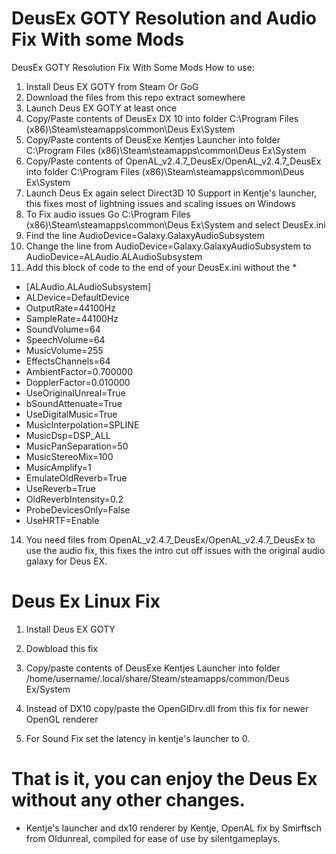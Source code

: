 # DeusEx GOTY Resolution and Audio Fix With some Mods
DeusEx GOTY Resolution Fix With Some Mods
How to use:

1. Install Deus EX GOTY from Steam Or GoG
2. Download the files from this repo extract somewhere
3. Launch Deus EX GOTY at least once
4. Copy/Paste contents of DeusEx DX 10 into folder C:\Program Files (x86)\Steam\steamapps\common\Deus Ex\System
5. Copy/Paste contents of DeusExe Kentjes Launcher into folder C:\Program Files (x86)\Steam\steamapps\common\Deus Ex\System
6. Copy/Paste contents of OpenAL_v2.4.7_DeusEx/OpenAL_v2.4.7_DeusEx into folder C:\Program Files (x86)\Steam\steamapps\common\Deus Ex\System
7. Launch Deus Ex again select Direct3D 10 Support in Kentje's launcher, this fixes most of lightning issues and scaling issues on Windows
8. To Fix audio issues Go C:\Program Files (x86)\Steam\steamapps\common\Deus Ex\System and select DeusEx.ini
9. Find the line  AudioDevice=Galaxy.GalaxyAudioSubsystem
10. Change the line from  AudioDevice=Galaxy.GalaxyAudioSubsystem to AudioDevice=ALAudio.ALAudioSubsystem
11. Add this block of code to the end of your DeusEx.ini without the *
* [ALAudio.ALAudioSubsystem]
* ALDevice=DefaultDevice
* OutputRate=44100Hz
* SampleRate=44100Hz
* SoundVolume=64
* SpeechVolume=64
* MusicVolume=255
* EffectsChannels=64
* AmbientFactor=0.700000
* DopplerFactor=0.010000
* UseOriginalUnreal=True
* bSoundAttenuate=True
* UseDigitalMusic=True
* MusicInterpolation=SPLINE
* MusicDsp=DSP_ALL
* MusicPanSeparation=50
* MusicStereoMix=100
* MusicAmplify=1
* EmulateOldReverb=True
* UseReverb=True
* OldReverbIntensity=0.2
* ProbeDevicesOnly=False
* UseHRTF=Enable
14. You need files from OpenAL_v2.4.7_DeusEx/OpenAL_v2.4.7_DeusEx to use the audio fix, this fixes the intro cut off issues with the original audio galaxy for Deus EX.

# Deus Ex Linux Fix

1. Install Deus EX GOTY

2. Dowbload this fix 

3. Copy/paste contents of DeusExe Kentjes Launcher into folder /home/username/.local/share/Steam/steamapps/common/Deus Ex/System

4. Instead of DX10 copy/paste the OpenGlDrv.dll from this fix for newer OpenGL renderer

5. For Sound Fix set the latency in kentje's launcher to 0.

# That is it, you can enjoy the Deus Ex without any other changes.

* Kentje's launcher and dx10 renderer by Kentje, OpenAL fix by Smirftsch from Oldunreal, compiled for ease of use by silentgameplays.
